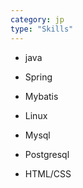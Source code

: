 ```yaml
---
category: jp
type: "Skills"
---
```


* java
* Spring
* Mybatis

* Linux
* Mysql
* Postgresql

* HTML/CSS
